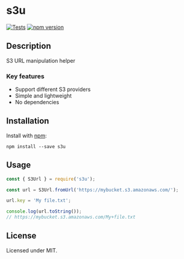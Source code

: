 # s3u
[![Tests](https://github.com/megahertz/s3u/actions/workflows/tests.yml/badge.svg)](https://github.com/megahertz/s3u/actions/workflows/tests.yml)
[![npm version](https://badge.fury.io/js/s3u.svg)](https://badge.fury.io/js/s3u)

## Description

S3 URL manipulation helper

### Key features

 - Support different S3 providers
 - Simple and lightweight
 - No dependencies

## Installation

Install with [npm](https://npmjs.org/package/s3u):

    npm install --save s3u

## Usage

```js
const { S3Url } = require('s3u');

const url = S3Url.fromUrl('https://mybucket.s3.amazonaws.com/');

url.key = 'My file.txt';

console.log(url.toString());
// https://mybucket.s3.amazonaws.com/My+file.txt
```

## License

Licensed under MIT.
